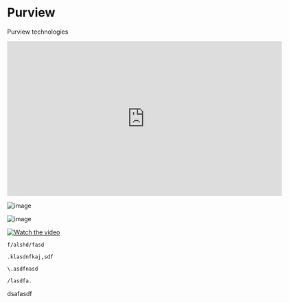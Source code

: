 # Purview
Purview technologies



<iframe width="640" height="360" src="https://www.youtube.com/embed/xfs02tjSU24" title="Introducing Maester: Your Microsoft 365 test automation framework by Merill Fernando" frameborder="0" allow="accelerometer; autoplay; clipboard-write; encrypted-media; gyroscope; picture-in-picture; web-share" referrerpolicy="strict-origin-when-cross-origin" allowfullscreen></iframe>





![image](https://github.com/user-attachments/assets/d12b2985-d090-40ee-891a-79acef99b230)

![image](https://github.com/user-attachments/assets/e849a479-db50-4387-8fb8-5e4ab64dd959)


[![Watch the video](https://i.sstatic.net/Vp2cE.png)](https://youtu.be/vt5fpE0bzSY)


```
f/alshd/fasd

.klasdnfkaj,sdf

\.asdfnasd

/lasdfa.
```



dsafasdf



